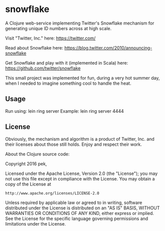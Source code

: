 # snowflake

A Clojure web-service implementing Twitter's Snowflake mechanism for generating unique ID numbers across at high scale.

Visit "Twitter, Inc." here:
https://twitter.com/

Read about Snowflake here:
https://blog.twitter.com/2010/announcing-snowflake

Get Snowflake and play with it (implemented in Scala) here:
https://github.com/twitter/snowflake

This small project was implemented for fun, during a very hot summer day, when I needed to imagine something cool to handle the heat.

## Usage

Run using:
  lein ring server <PORT>
Example:
  lein ring server 4444

## License

Obviously, the mechanism and algorithm is a product of Twitter, Inc. and their licenses about those still holds.
Enjoy and respect their work.

About the Clojure source code:

Copyright 2016 pek,

Licensed under the Apache License, Version 2.0 (the "License");
you may not use this file except in compliance with the License.
You may obtain a copy of the License at

    http://www.apache.org/licenses/LICENSE-2.0

Unless required by applicable law or agreed to in writing, software
distributed under the License is distributed on an "AS IS" BASIS,
WITHOUT WARRANTIES OR CONDITIONS OF ANY KIND, either express or implied.
See the License for the specific language governing permissions and
limitations under the License.
